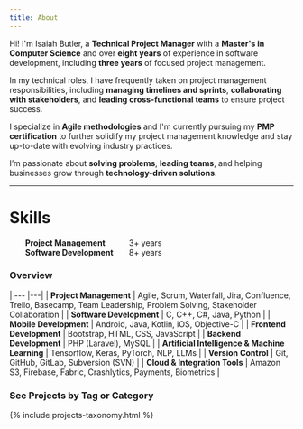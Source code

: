 ```yaml
---
title: About
---
```


Hi! I'm Isaiah Butler, a **Technical Project Manager** with a **Master's in Computer Science** and over **eight years** of experience in software development, including **three years** of focused project management. 

In my technical roles, I have frequently taken on project management responsibilities, including **managing timelines and sprints**, **collaborating with stakeholders**, and **leading cross-functional teams** to ensure project success. 

I specialize in **Agile methodologies** and I'm currently pursuing my **PMP certification** to further solidify my project management knowledge and stay up-to-date with evolving industry practices.

I’m passionate about **solving problems**, **leading teams**, and helping businesses grow through **technology-driven solutions**.

---

# Skills

&emsp;&emsp;**Project Management**&emsp;&emsp;&emsp;3+ years    
&emsp;&emsp;**Software Development**&emsp;&emsp;8+ years    

### Overview

| --- |---|
| **Project Management** | Agile, Scrum, Waterfall, Jira, Confluence, Trello, Basecamp, Team Leadership, Problem Solving, Stakeholder Collaboration |
| **Software Development** | C, C++, C#, Java, Python | 
| **Mobile Development** | Android, Java, Kotlin, iOS, Objective-C | 
| **Frontend Development** | Bootstrap, HTML, CSS, JavaScript |
| **Backend Development** | PHP (Laravel), MySQL |
| **Artificial Intelligence & Machine Learning** | Tensorflow, Keras, PyTorch, NLP, LLMs |
| **Version Control** | Git, GitHub, GitLab, Subversion (SVN) |
| **Cloud & Integration Tools** | Amazon S3, Firebase, Fabric, Crashlytics, Payments, Biometrics |


### See Projects by Tag or Category

{% include projects-taxonomy.html %}

